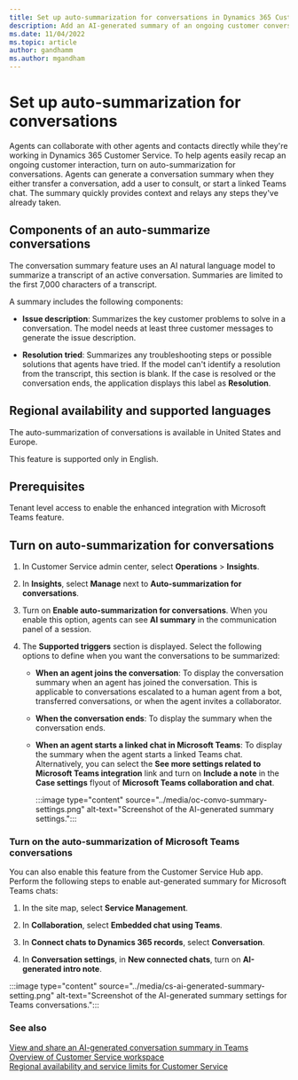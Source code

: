 ```yaml
---
title: Set up auto-summarization for conversations in Dynamics 365 Customer Service
description: Add an AI-generated summary of an ongoing customer conversation in Dynamics 365 Customer Service.
ms.date: 11/04/2022
ms.topic: article
author: gandhamm 
ms.author: mgandham
---
```


# Set up auto-summarization for conversations 

Agents can collaborate with other agents and contacts directly while they're working in Dynamics 365 Customer Service. To help agents easily recap an ongoing customer interaction, turn on auto-summarization for conversations. Agents can generate a conversation summary when they either transfer a conversation, add a user to consult, or start a linked Teams chat. The summary quickly provides context and relays any steps they've already taken.

## Components of an auto-summarize conversations

The conversation summary feature uses an AI natural language model to summarize a transcript of an active conversation. Summaries are limited to the first 7,000 characters of a transcript.

A summary includes the following components:

- **Issue description**: Summarizes the key customer problems to solve in a conversation. The model needs at least three customer messages to generate the issue description.

- **Resolution tried**: Summarizes any troubleshooting steps or possible solutions that agents have tried. If the model can't identify a resolution from the transcript, this section is blank. If the case is resolved or the conversation ends, the application displays this label as **Resolution**.

## Regional availability and supported languages

The auto-summarization of conversations is available in United States and Europe.

This feature is supported only in English.


## Prerequisites

Tenant level access to enable the enhanced integration with Microsoft Teams feature.

## Turn on auto-summarization for conversations

1. In Customer Service admin center, select **Operations** > **Insights**.

1. In **Insights**, select **Manage** next to **Auto-summarization for conversations**.

1. Turn on **Enable auto-summarization for conversations**. When you enable this option, agents can see **AI summary**  in the communication panel of a session.

1. The **Supported triggers** section is displayed. Select the following options to define when you want the conversations to be summarized:
  
   - **When an agent joins the conversation**: To display the conversation summary when an agent has joined the conversation. This is applicable to conversations escalated to a human agent from a bot, transferred conversations, or when the agent invites a collaborator.
   - **When the conversation ends**: To display the summary when the conversation ends.
   - **When an agent starts a linked chat in Microsoft Teams**: To display the summary when the agent starts a linked Teams chat. Alternatively, you can select the **See more settings related to Microsoft Teams integration** link and turn on **Include a note** in the **Case settings** flyout of **Microsoft Teams collaboration and chat**.
   
        :::image type="content" source="../media/oc-convo-summary-settings.png" alt-text="Screenshot of the AI-generated summary settings.":::

### Turn on the auto-summarization of Microsoft Teams conversations

You can also enable this feature from the Customer Service Hub app. Perform the following steps to enable aut-generated summary for Microsoft Teams chats:

1. In the site map, select **Service Management**.
2. In **Collaboration**, select **Embedded chat using Teams**.
1. In **Connect chats to Dynamics 365 records**, select **Conversation**.

1.  In **Conversation settings**, in **New connected chats**, turn on **AI-generated intro note**.

:::image type="content" source="../media/cs-ai-generated-summary-setting.png" alt-text="Screenshot of the AI-generated summary settings for Teams conversations.":::


### See also

[View and share an AI-generated conversation summary in Teams](../use/cs-ai-generated-summary.md)<br>
[Overview of Customer Service workspace](../csw-overview.md)  
[Regional availability and service limits for Customer Service](cs-region-availability-service-limits.md)

